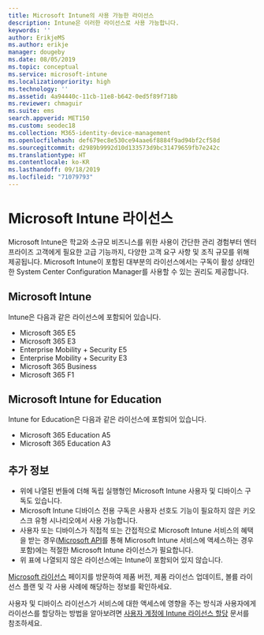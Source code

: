 ```yaml
---
title: Microsoft Intune의 사용 가능한 라이선스
description: Intune은 이러한 라이선스로 사용 가능합니다.
keywords: ''
author: ErikjeMS
ms.author: erikje
manager: dougeby
ms.date: 08/05/2019
ms.topic: conceptual
ms.service: microsoft-intune
ms.localizationpriority: high
ms.technology: ''
ms.assetid: 4a94440c-11cb-11e8-b642-0ed5f89f718b
ms.reviewer: chmaguir
ms.suite: ems
search.appverid: MET150
ms.custom: seodec18
ms.collection: M365-identity-device-management
ms.openlocfilehash: def679ec8e530ce94aae6f8884f9ad94bf2cf58d
ms.sourcegitcommit: d2989b9992d10d133573d9bc31479659fb7e242c
ms.translationtype: HT
ms.contentlocale: ko-KR
ms.lasthandoff: 09/18/2019
ms.locfileid: "71079793"
---
```

# <a name="microsoft-intune-licensing"></a>Microsoft Intune 라이선스
Microsoft Intune은 학교와 소규모 비즈니스를 위한 사용이 간단한 관리 경험부터 엔터프라이즈 고객에게 필요한 고급 기능까지, 다양한 고객 요구 사항 및 조직 규모를 위해 제공됩니다. Microsoft Intune이 포함된 대부분의 라이선스에서는 구독이 활성 상태인 한 System Center Configuration Manager를 사용할 수 있는 권리도 제공합니다. 

## <a name="microsoft-intune"></a>Microsoft Intune
Intune은 다음과 같은 라이선스에 포함되어 있습니다.

- Microsoft 365 E5
- Microsoft 365 E3
- Enterprise Mobility + Security E5
- Enterprise Mobility + Security E3
- Microsoft 365 Business
- Microsoft 365 F1



## <a name="microsoft-intune-for-education"></a>Microsoft Intune for Education
Intune for Education은 다음과 같은 라이선스에 포함되어 있습니다.

- Microsoft 365 Education A5
- Microsoft 365 Education A3

## <a name="additional-information"></a>추가 정보
- 위에 나열된 번들에 더해 독립 실행형인 Microsoft Intune 사용자 및 디바이스 구독도 있습니다.
- Microsoft Intune 디바이스 전용 구독은 사용자 선호도 기능이 필요하지 않은 키오스크 유형 시나리오에서 사용 가능합니다.
- 사용자 또는 디바이스가 직접적 또는 간접적으로 Microsoft Intune 서비스의 혜택을 받는 경우([Microsoft API](https://docs.microsoft.com/legal/microsoft-apis/terms-of-use)를 통해 Microsoft Intune 서비스에 액세스하는 경우 포함)에는 적절한 Microsoft Intune 라이선스가 필요합니다.
- 위 표에 나열되지 않은 라이선스에는 Intune이 포함되어 있지 않습니다.

[Microsoft 라이선스](https://www.microsoft.com/licensing/default) 페이지를 방문하여 제품 버전, 제품 라이선스 업데이트, 볼륨 라이선스 플랜 및 각 사용 사례에 해당하는 정보를 확인하세요.  

사용자 및 디바이스 라이선스가 서비스에 대한 액세스에 영향을 주는 방식과 사용자에게 라이선스를 할당하는 방법을 알아보려면 [사용자 계정에 Intune 라이선스 할당](licenses-assign.md) 문서를 참조하세요.
